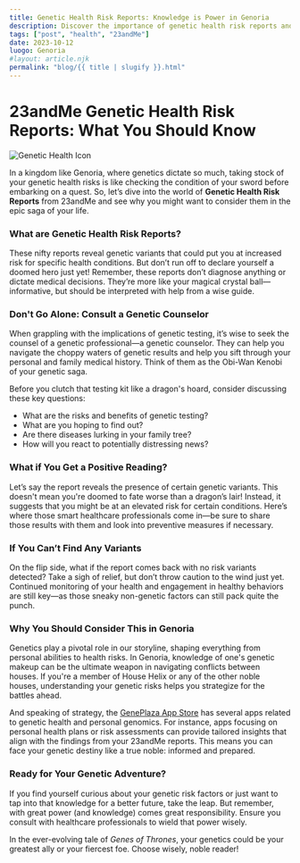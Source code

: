 ```yaml
---
title: Genetic Health Risk Reports: Knowledge is Power in Genoria
description: Discover the importance of genetic health risk reports and how they can shape decisions in the realm of genetics.
tags: ["post", "health", "23andMe"]
date: 2023-10-12
luogo: Genoria
#layout: article.njk
permalink: "blog/{{ title | slugify }}.html"
---
```


# 23andMe Genetic Health Risk Reports: What You Should Know

![Genetic Health Icon](https://www.23andme.com/_next/static/media/ghr-heart-icon.72593958.svg)

In a kingdom like Genoria, where genetics dictate so much, taking stock of your genetic health risks is like checking the condition of your sword before embarking on a quest. So, let’s dive into the world of **Genetic Health Risk Reports** from 23andMe and see why you might want to consider them in the epic saga of your life.

### What are Genetic Health Risk Reports?

These nifty reports reveal genetic variants that could put you at increased risk for specific health conditions. But don’t run off to declare yourself a doomed hero just yet! Remember, these reports don’t diagnose anything or dictate medical decisions. They’re more like your magical crystal ball—informative, but should be interpreted with help from a wise guide.

### Don't Go Alone: Consult a Genetic Counselor

When grappling with the implications of genetic testing, it’s wise to seek the counsel of a genetic professional—a genetic counselor. They can help you navigate the choppy waters of genetic results and help you sift through your personal and family medical history. Think of them as the Obi-Wan Kenobi of your genetic saga. 

Before you clutch that testing kit like a dragon's hoard, consider discussing these key questions:

- What are the risks and benefits of genetic testing?
- What are you hoping to find out?
- Are there diseases lurking in your family tree?
- How will you react to potentially distressing news?

### What if You Get a Positive Reading?

Let’s say the report reveals the presence of certain genetic variants. This doesn't mean you're doomed to fate worse than a dragon’s lair! Instead, it suggests that you might be at an elevated risk for certain conditions. Here’s where those smart healthcare professionals come in—be sure to share those results with them and look into preventive measures if necessary.

### If You Can’t Find Any Variants

On the flip side, what if the report comes back with no risk variants detected? Take a sigh of relief, but don’t throw caution to the wind just yet. Continued monitoring of your health and engagement in healthy behaviors are still key—as those sneaky non-genetic factors can still pack quite the punch.

### Why You Should Consider This in Genoria

Genetics play a pivotal role in our storyline, shaping everything from personal abilities to health risks. In Genoria, knowledge of one's genetic makeup can be the ultimate weapon in navigating conflicts between houses. If you're a member of House Helix or any of the other noble houses, understanding your genetic risks helps you strategize for the battles ahead.

And speaking of strategy, the [GenePlaza App Store](https://www.GenePlaza.com/app-store) has several apps related to genetic health and personal genomics. For instance, apps focusing on personal health plans or risk assessments can provide tailored insights that align with the findings from your 23andMe reports. This means you can face your genetic destiny like a true noble: informed and prepared.

### Ready for Your Genetic Adventure?

If you find yourself curious about your genetic risk factors or just want to tap into that knowledge for a better future, take the leap. But remember, with great power (and knowledge) comes great responsibility. Ensure you consult with healthcare professionals to wield that power wisely. 

In the ever-evolving tale of *Genes of Thrones*, your genetics could be your greatest ally or your fiercest foe. Choose wisely, noble reader!